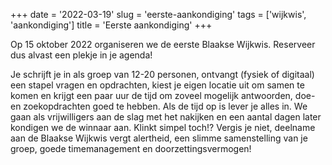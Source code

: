 +++
date = '2022-03-19'
slug = 'eerste-aankondiging'
tags = ['wijkwis', 'aankondiging']
title = 'Eerste aankondiging'
+++

Op 15 oktober 2022 organiseren we de eerste Blaakse Wijkwis. 
Reserveer dus alvast een plekje in je agenda!

Je schrijft je in als groep van 12-20 personen, ontvangt (fysiek of digitaal) een stapel vragen en opdrachten, kiest je eigen locatie uit om samen te komen en krijgt een paar uur de tijd om zoveel mogelijk antwoorden, doe- en zoekopdrachten goed te hebben. 
Als de tijd op is lever je alles in. 
We gaan als vrijwilligers aan de slag met het nakijken en een aantal dagen later kondigen we de winnaar aan. 
Klinkt simpel toch!? Vergis je niet, deelname aan de Blaakse Wijkwis vergt alertheid, een slimme samenstelling van je groep, goede timemanagement en doorzettingsvermogen!